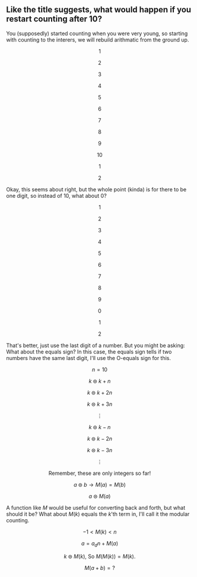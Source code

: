 ## Like the title suggests, what would happen if you restart counting after $10$?

You (supposedly) started counting when you were very young, so starting with counting to the interers, we will rebuild arithmatic from the ground up.

$$ 1 $$

$$ 2 $$

$$ 3 $$

$$ 4 $$

$$ 5 $$

$$ 6 $$

$$ 7 $$

$$ 8 $$

$$ 9 $$

$$ 10 $$

$$ 1 $$

$$ 2 $$

Okay, this seems about right, but the whole point (kinda) is for there to be one digit, so instead of $10$, what about $0$?

$$ 1 $$

$$ 2 $$

$$ 3 $$

$$ 4 $$

$$ 5 $$

$$ 6 $$

$$ 7 $$

$$ 8 $$

$$ 9 $$

$$ 0 $$

$$ 1 $$

$$ 2 $$

That's better, just use the last digit of a number. But you might be asking: What about the equals sign? In this case, the equals sign tells if two numbers have the same last digit, I'll use the O-equals sign for this.

$$ n = 10 $$

$$ k ⊜ k + n $$

$$ k ⊜ k + 2n $$

$$ k ⊜ k + 3n $$

$$ \vdots $$

$$ k ⊜ k - n $$

$$ k ⊜ k - 2n $$

$$ k ⊜ k - 3n $$

$$ \vdots $$

$$ \text{Remember, these are only integers so far!} $$

$$ a ⊜ b \to M(a) = M(b) $$

$$ a ⊜ M(a) $$

A function like $M$ would be useful for converting back and forth, but what should it be? What about $M(k)$ equals the $k$'th term in, I'll call it the modular counting.

$$ -1 < M(k) < n $$

$$ a = a_d n + M(a) $$

$$ k ⊜ M(k) \text{, So } M(M(k)) = M(k) \text{.} $$

$$ M(a + b) = ? $$
